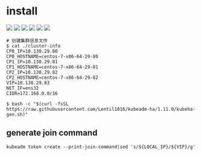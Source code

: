 # install

![](https://img.shields.io/badge/Dist-Centos7-blue.svg) ![](https://img.shields.io/badge/Dist-Fedora27-yellow.svg) ![](https://img.shields.io/badge/DNS-CoreDNS-brightgreen.svg)  ![](https://img.shields.io/badge/Mode-HA-brightgreen.svg)  ![](https://img.shields.io/badge/Proxy-IPVS-brightgreen.svg)  ![](https://img.shields.io/badge/Net-Calico-brightgreen.svg)

``` shell
# 创建集群信息文件
$ cat ./cluster-info
CP0_IP=10.130.29.80
CP0_HOSTNAME=centos-7-x86-64-29-80
CP1_IP=10.130.29.81
CP1_HOSTNAME=centos-7-x86-64-29-81
CP2_IP=10.130.29.82
CP2_HOSTNAME=centos-7-x86-64-29-82
VIP=10.130.29.83
NET_IF=ens32
CIDR=172.168.0.0/16

$ bash -c "$(curl -fsSL https://raw.githubusercontent.com/Lentil1016/kubeadm-ha/1.11.0/kubeha-gen.sh)"
```

## generate join command

``` shell
kubeadm token create --print-join-command|sed 's/${LOCAL_IP}/${VIP}/g'
```
